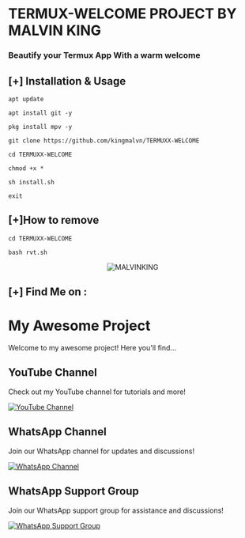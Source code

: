 # TERMUX-WELCOME PROJECT BY MALVIN KING 
### Beautify your Termux App With a warm welcome

## [+] Installation & Usage
```
apt update

apt install git -y

pkg install mpv -y

git clone https://github.com/kingmalvn/TERMUXX-WELCOME

cd TERMUXX-WELCOME

chmod +x *

sh install.sh

exit
```

## [+]How to remove 
```
cd TERMUXX-WELCOME

bash rvt.sh
```
<p align="center">
<img src="https://telegra.ph/file/b5c0c1aeb6c4a54b1f5f4.jpg" alt="MALVINKING">

    
## [+] Find Me on :

# My Awesome Project

Welcome to my awesome project! Here you'll find...
## YouTube Channel

Check out my YouTube channel for tutorials and more!

[![YouTube Channel](https://img.shields.io/badge/Subscribe-My%20Channel-red?style=for-the-badge&logo=youtube)](https://www.youtube.com/@MalvinKing_TECH)
## WhatsApp Channel

Join our WhatsApp channel for updates and discussions!

[![WhatsApp Channel](https://img.shields.io/badge/Join-WhatsApp%20Channel-25D366?style=for-the-badge&logo=whatsapp)](https://whatsapp.com/channel/0029Vac8SosLY6d7CAFndv3Z)

## WhatsApp Support Group

Join our WhatsApp support group for assistance and discussions!

[![WhatsApp Support Group](https://img.shields.io/badge/Join-WhatsApp%20Support%20Group-25D366?style=for-the-badge&logo=whatsapp)](https://chat.whatsapp.com/GFp6TrVc6ebAPK9qIsEu50)
